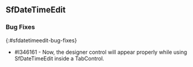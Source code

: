 ## SfDateTimeEdit

### Bug Fixes
{:#sfdatetimeedit-bug-fixes}

* \#I346161 - Now, the designer control will appear properly while using SfDateTimeEdit inside a TabControl.
